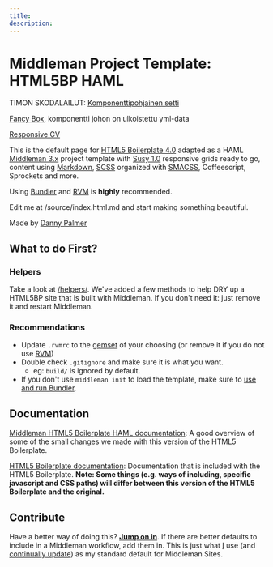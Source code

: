 ```yaml
---
title:
description:
---
```


# Middleman Project Template: HTML5BP HAML

TIMON SKODALAILUT:
[Komponenttipohjainen setti](pages/index.html)

[Fancy Box](fancy.html), komponentti johon on ulkoistettu yml-data

[Responsive CV](responsive_proto_timo_karsisto.html)

This is the default page for [HTML5 Boilerplate 4.0](http://html5boilerplate.com/) adapted as a HAML [Middleman 3.x](http://middlemanapp.com/) project template with [Susy 1.0](http://susy.oddbird.net/) responsive grids ready to go, content using [Markdown](http://daringfireball.net/projects/markdown/), [SCSS](http://sass-lang.com/) organized with [SMACSS](http://smacss.com/), Coffeescript, Sprockets and more.

Using [Bundler](http://gembundler.com/) and [RVM](https://rvm.io/) is **highly** recommended.

Edit me at /source/index.html.md and start making something beautiful.

Made by [Danny Palmer](http://www.dannyprose.com)

## What to do First?

### Helpers

Take a look at [/helpers/](http://github.com/dannyprose/Middleman-HTML5BP-HAML/tree/master/helpers). We've added a few methods to help DRY up a HTML5BP site that is built with Middleman. If you don't need it: just remove it and restart Middleman.

### Recommendations

* Update `.rvmrc` to the [gemset](https://rvm.io/gemsets/basics/) of your choosing (or remove it if you do not use [RVM](https://rvm.io/))
* Double check `.gitignore` and make sure it is what you want.
  * eg: `build/` is ignored by default.
* If you don't use `middleman init` to load the template, make sure to [use and run Bundler](http://gembundler.com/).

## Documentation

[Middleman HTML5 Boilerplate HAML documentation](https://github.com/dannyprose/Middleman-HTML5BP-HAML/tree/master/DOCS.md): A good overview of some of the small changes we made with this version of the HTML5 Boilerplate.

[HTML5 Boilerplate documentation](https://github.com/dannyprose/Middleman-HTML5BP-HAML/tree/master/html5bp-docs): Documentation that is included with the HTML5 Boilerplate. **Note: Some things (e.g. ways of including, specific javascript and CSS paths) will differ between this version of the HTML5 Boilerplate and the original.**

## Contribute

Have a better way of doing this? **[Jump on in](https://github.com/dannyprose/Middleman-HTML5BP-HAML)**. If there are better defaults to include in a Middleman workflow, add them in. This is just what [I](http://www.dannyprose.com) use (and [continually update](https://github.com/dannyprose/Middleman-HTML5BP-HAML)) as my standard default for Middleman Sites.
